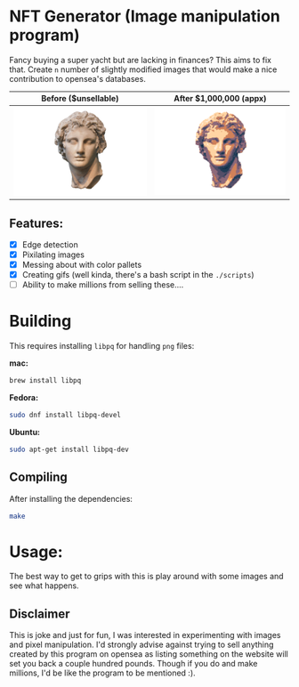 # NFT Generator (Image manipulation program)

Fancy buying a super yacht but are lacking in finances? This aims to fix that.
Create `n` number of slightly modified images that would make a nice
contribution to opensea's databases.

Before ($unsellable)             |  After $1,000,000 (appx)
:-------------------------:|:-------------------------:
<img src="https://github.com/Jamesbarford/nft-generator/blob/main/examples/alexander_great_head.png" width="350" /> | <img src="https://github.com/Jamesbarford/nft-generator/blob/main/examples/out.gif" width="350" />


## Features:
- [x] Edge detection
- [x] Pixilating images
- [x] Messing about with color pallets
- [x] Creating gifs (well kinda, there's a bash script in the `./scripts`)
- [ ] Ability to make millions from selling these....

# Building
This requires installing `libpq` for handling `png` files:

__mac:__
```sh
brew install libpq
```

__Fedora:__
```sh
sudo dnf install libpq-devel

```

__Ubuntu:__
```sh
sudo apt-get install libpq-dev
```

## Compiling
After installing the dependencies:
```sh
make
```

# Usage:
The best way to get to grips with this is play around with some images and see
what happens.

## Disclaimer

This is joke and just for fun, I was interested in experimenting with images
and pixel manipulation. I'd strongly advise against trying to sell anything
created by this program on opensea as listing something on the website will
set you back a couple hundred pounds. Though if you do and make millions,
I'd be like the program to be mentioned :).
